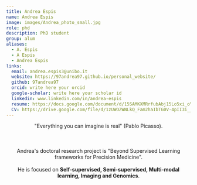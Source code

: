 ```yaml
---
title: Andrea Espis
name: Andrea Espis
image: images/Andrea_photo_small.jpg
role: phd
description: PhD student
group: alum
aliases:
  - A. Espis
  - A Espis
  - Andrea Espis 
links:
  email: andrea.espis3@unibo.it
  website: https://97andrea97.github.io/personal_website/
  github: 97andrea97
  orcid: write here your orcid
  google-scholar: write here your scholar id
  linkedin: www.linkedin.com/in/andrea-espis
  resume: https://docs.google.com/document/d/15SAMKXMRrfubAbj15Lo5xi_oYxJ2zT5G8bfREP_3Eww/edit?usp=sharing
  CV: https://drive.google.com/file/d/1zUWOZWNLkQ_Fam2haIbTG0V-4pII3i__/view
---
```


<center>"Everything you can imagine is real" (Pablo Picasso).<br><br><br><br>Andrea's doctoral research project is "Beyond Supervised Learning frameworks for Precision Medicine". <br><br>He is focused on <b>Self-supervised, Semi-supervised, Multi-modal learning, Imaging and Genomics</b>.</center>
  
